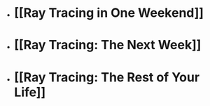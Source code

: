 - # [[Ray Tracing in One Weekend]]
- # [[Ray Tracing: The Next Week]]
- # [[Ray Tracing: The Rest of Your Life]]